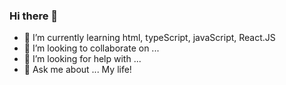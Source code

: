 ### Hi there 👋



  
- 🌱 I’m currently learning html, typeScript, javaScript, React.JS
- 👯 I’m looking to collaborate on ...
- 🤔 I’m looking for help with ...
- 💬 Ask me about ... My life!

